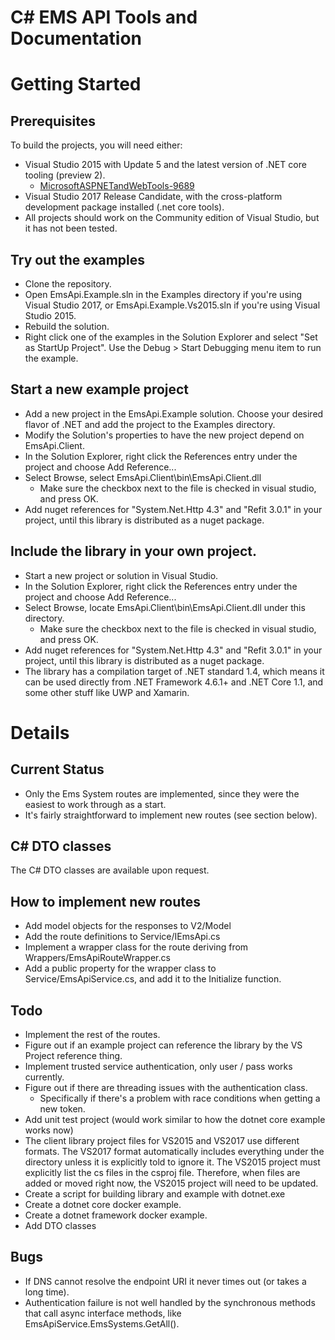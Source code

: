 # C\# EMS API Tools and Documentation

# Getting Started

## Prerequisites
To build the projects, you will need either:
* Visual Studio 2015 with Update 5 and the latest version of .NET core tooling (preview 2).
	* [MicrosoftASPNETandWebTools-9689](https://marketplace.visualstudio.com/items?itemName=JacquesEloff.MicrosoftASPNETandWebTools-9689)
* Visual Studio 2017 Release Candidate, with the cross-platform development package installed (.net core tools).
* All projects should work on the Community edition of Visual Studio, but it has not been tested.

## Try out the examples
* Clone the repository.
* Open EmsApi.Example.sln in the Examples directory if you're using Visual Studio 2017, or EmsApi.Example.Vs2015.sln if you're using Visual Studio 2015.
* Rebuild the solution.
* Right click one of the examples in the Solution Explorer and select "Set as StartUp Project". Use the Debug > Start Debugging menu item to run the example.

## Start a new example project
* Add a new project in the EmsApi.Example solution. Choose your desired flavor of .NET and add the project to the Examples directory.
* Modify the Solution's properties to have the new project depend on EmsApi.Client.
* In the Solution Explorer, right click the References entry under the project and choose Add Reference...
* Select Browse, select EmsApi.Client\bin\EmsApi.Client.dll
	* Make sure the checkbox next to the file is checked in visual studio, and press OK.
* Add nuget references for "System.Net.Http 4.3" and "Refit 3.0.1" in your project, until this library is distributed as a nuget package.

## Include the library in your own project.
* Start a new project or solution in Visual Studio.
* In the Solution Explorer, right click the References entry under the project and choose Add Reference...
* Select Browse, locate EmsApi.Client\bin\EmsApi.Client.dll under this directory.
	* Make sure the checkbox next to the file is checked in visual studio, and press OK.
* Add nuget references for "System.Net.Http 4.3" and "Refit 3.0.1" in your project, until this library is distributed as a nuget package.
* The library has a compilation target of .NET standard 1.4, which means it can be used directly from .NET Framework 4.6.1+ and .NET Core 1.1, and some other stuff like UWP and Xamarin.

# Details

## Current Status
* Only the Ems System routes are implemented, since they were the easiest to work through as a start. 
* It's fairly straightforward to implement new routes (see section below).

## C\# DTO classes
The C\# DTO classes are available upon request.		

## How to implement new routes
* Add model objects for the responses to V2/Model
* Add the route definitions to Service/IEmsApi.cs
* Implement a wrapper class for the route deriving from Wrappers/EmsApiRouteWrapper.cs
* Add a public property for the wrapper class to Service/EmsApiService.cs, and add it to the Initialize function.

## Todo
* Implement the rest of the routes.
* Figure out if an example project can reference the library by the VS Project reference thing.
* Implement trusted service authentication, only user / pass works currently.
* Figure out if there are threading issues with the authentication class.
    * Specifically if there's a problem with race conditions when getting a new token.
* Add unit test project (would work similar to how the dotnet core example works now)
* The client library project files for VS2015 and VS2017 use different formats. The VS2017 format automatically includes everything under the directory unless it is explicitly told to ignore it. The VS2015 project must explicitly list the cs files in the csproj file. Therefore, when files are added or moved right now, the VS2015 project will need to be updated.
* Create a script for building library and example with dotnet.exe
* Create a dotnet core docker example.
* Create a dotnet framework docker example.
* Add DTO classes

## Bugs
* If DNS cannot resolve the endpoint URI it never times out (or takes a long time).
* Authentication failure is not well handled by the synchronous methods that call async interface methods, like EmsApiService.EmsSystems.GetAll().